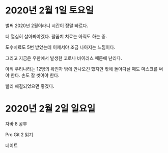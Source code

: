
# 2020년 2월 1일 토요일

벌써 2020년 2월이라니 시간이 정말 빠르다.

더 열심히 살아봐야겠다. 팔꿈치 치료는 아직도 하는 중.

도수치료도 5번 받았는데 이제서야 조금 나아지는 느낌이다.

그리고 지금은 우한에서 발생한 코로나 바이러스 때문에 난리다.

아직 우리나라는 12명의 확진자 밖에 안나오긴 했지만 밖에 돌아다닐 때도 마스크를 써야 한다. 손도 잘 씻어야 한다.

빨리 해결되었으면 좋겠다.

# 2020년 2월 2일 일요일

자바 8 공부

Pro Git 2 읽기

데이트